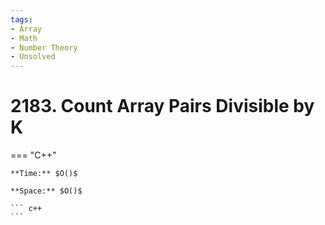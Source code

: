 ```yaml
---
tags:
- Array
- Math
- Number Theory
- Unsolved
---
```



# 2183. Count Array Pairs Divisible by K

=== "C++"

    **Time:** $O()$

    **Space:** $O()$

    ``` c++
    ```